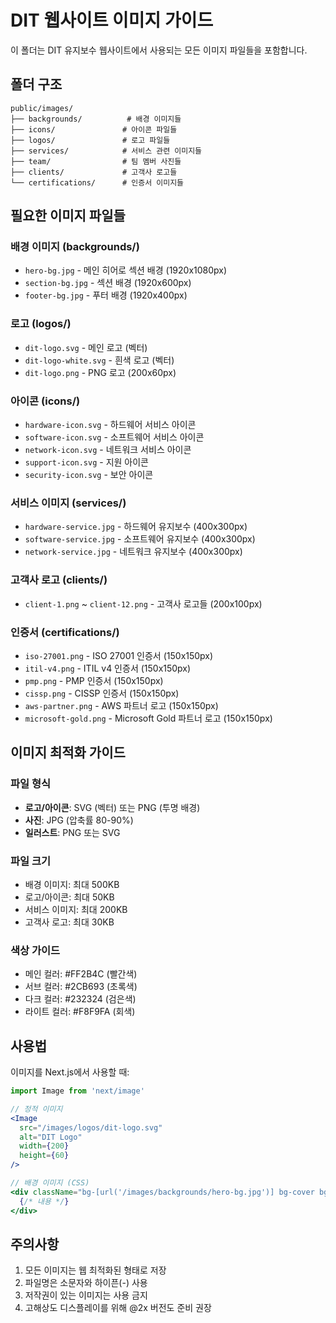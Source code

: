 # DIT 웹사이트 이미지 가이드

이 폴더는 DIT 유지보수 웹사이트에서 사용되는 모든 이미지 파일들을 포함합니다.

## 폴더 구조

```
public/images/
├── backgrounds/          # 배경 이미지들
├── icons/               # 아이콘 파일들
├── logos/               # 로고 파일들
├── services/            # 서비스 관련 이미지들
├── team/                # 팀 멤버 사진들
├── clients/             # 고객사 로고들
└── certifications/      # 인증서 이미지들
```

## 필요한 이미지 파일들

### 배경 이미지 (backgrounds/)
- `hero-bg.jpg` - 메인 히어로 섹션 배경 (1920x1080px)
- `section-bg.jpg` - 섹션 배경 (1920x600px)
- `footer-bg.jpg` - 푸터 배경 (1920x400px)

### 로고 (logos/)
- `dit-logo.svg` - 메인 로고 (벡터)
- `dit-logo-white.svg` - 흰색 로고 (벡터)
- `dit-logo.png` - PNG 로고 (200x60px)

### 아이콘 (icons/)
- `hardware-icon.svg` - 하드웨어 서비스 아이콘
- `software-icon.svg` - 소프트웨어 서비스 아이콘
- `network-icon.svg` - 네트워크 서비스 아이콘
- `support-icon.svg` - 지원 아이콘
- `security-icon.svg` - 보안 아이콘

### 서비스 이미지 (services/)
- `hardware-service.jpg` - 하드웨어 유지보수 (400x300px)
- `software-service.jpg` - 소프트웨어 유지보수 (400x300px)
- `network-service.jpg` - 네트워크 유지보수 (400x300px)

### 고객사 로고 (clients/)
- `client-1.png` ~ `client-12.png` - 고객사 로고들 (200x100px)

### 인증서 (certifications/)
- `iso-27001.png` - ISO 27001 인증서 (150x150px)
- `itil-v4.png` - ITIL v4 인증서 (150x150px)
- `pmp.png` - PMP 인증서 (150x150px)
- `cissp.png` - CISSP 인증서 (150x150px)
- `aws-partner.png` - AWS 파트너 로고 (150x150px)
- `microsoft-gold.png` - Microsoft Gold 파트너 로고 (150x150px)

## 이미지 최적화 가이드

### 파일 형식
- **로고/아이콘**: SVG (벡터) 또는 PNG (투명 배경)
- **사진**: JPG (압축률 80-90%)
- **일러스트**: PNG 또는 SVG

### 파일 크기
- 배경 이미지: 최대 500KB
- 로고/아이콘: 최대 50KB
- 서비스 이미지: 최대 200KB
- 고객사 로고: 최대 30KB

### 색상 가이드
- 메인 컬러: #FF2B4C (빨간색)
- 서브 컬러: #2CB693 (초록색)
- 다크 컬러: #232324 (검은색)
- 라이트 컬러: #F8F9FA (회색)

## 사용법

이미지를 Next.js에서 사용할 때:

```jsx
import Image from 'next/image'

// 정적 이미지
<Image 
  src="/images/logos/dit-logo.svg" 
  alt="DIT Logo" 
  width={200} 
  height={60} 
/>

// 배경 이미지 (CSS)
<div className="bg-[url('/images/backgrounds/hero-bg.jpg')] bg-cover bg-center">
  {/* 내용 */}
</div>
```

## 주의사항

1. 모든 이미지는 웹 최적화된 형태로 저장
2. 파일명은 소문자와 하이픈(-) 사용
3. 저작권이 있는 이미지는 사용 금지
4. 고해상도 디스플레이를 위해 @2x 버전도 준비 권장 
